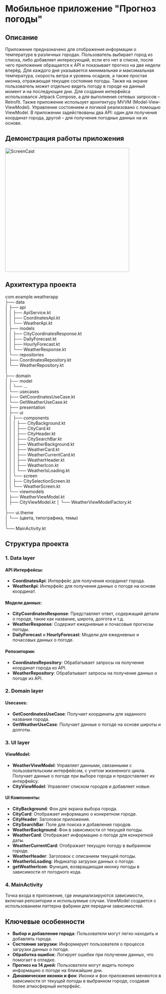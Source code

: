 # Мобильное приложение "Прогноз погоды"

## Описание
Приложение предназначено для отображения информации о температуре в различных городах. Пользователь выбирает город из списка, либо добавляет интересующий, если его нет в списке, после чего приложение обращается к API и показывает прогноз на две недели вперёд. Для каждого дня указывается минимальная и максимальная температура, скорость ветра и уровень осадков, а также простая иконка, отражающая текущее состояние погоды. Также на экране пользователь может отдельно видеть погоду в городе на данный момент и на последующие дни. 
Для создания интерфейса использовался Jetpack Compose, а для выполнения сетевых запросов – Retrofit. Также приложение использует архитектуру MVVM (Model-View-ViewModel). Управление состоянием и логикой реализовано с помощью ViewModel. В приложении задействованы два API: один для получения координат города, другой – для получения погодных данных на их основе.

## Демонстрация работы приложения

<img src="app/src/main/res/drawable/app_presentation_final.gif" alt="ScreenCast" width="400"/>

## Архитектура проекта
com.example.weatherapp  
├── data  
│   ├── api  
│   │   ├── ApiService.kt  
│   │   ├── CoordinatesApi.kt  
│   │   └── WeatherApi.kt  
│   ├── models  
│   │   ├── CityCoordinatesResponse.kt  
│   │   ├── DailyForecast.kt  
│   │   ├── HourlyForecast.kt  
│   │   └── WeatherResponse.kt  
│   └── repositories  
│       ├── CoordinatesRepository.kt  
│       └── WeatherRepository.kt  
│  
├── domain  
│   ├── model  
│   │   └── ...  
│   └── usecases  
│       ├── GetCoordinatesUseCase.kt  
│       └── GetWeatherUseCase.kt  
│
├── presentation  
│   ├── ui  
│   │   ├── components  
│   │   │   ├── CityBackground.kt    
│   │   │   ├── CityCard.kt    
│   │   │   ├── CityHeader.kt    
│   │   │   ├── CitySearchBar.kt    
│   │   │   ├── WeatherBackground.kt    
│   │   │   ├── WeatherCard.kt    
│   │   │   ├── WeatherCurrentCard.kt    
│   │   │   ├── WeatherHeader.kt    
│   │   │   ├── WeatherIcon.kt    
│   │   │   └── WeatherIsLoading.kt  
│   │   └── screen    
│   │       ├── CitySelectionScreen.kt    
│   │       └── WeatherScreen.kt    
│   └── viewmodels      
│       ├── WeatherViewModel.kt     
│       ├── CityViewModel.kt
│       └── WeatherViewModelFactory.kt      
│      
├── ui.theme    
│   └── (цвета, типографика, темы)    
│    
└── MainActivity.kt  

## Структура проекта

### 1. Data layer

#### API Интерфейсы:
- **CoordinatesApi**: Интерфейс для получения координат города.
- **WeatherApi**: Интерфейс для получения данных о погоде на основе координат.

#### Модели данных:
- **CityCoordinatesResponse**: Представляет ответ, содержащий детали о городе, такие как название, широта, долгота и т.д.
- **WeatherResponse**: Содержит ежедневные и почасовые прогнозы погоды.
- **DailyForecast** и **HourlyForecast**: Модели для ежедневных и почасовых данных о погоде.

#### Репозитории:
- **CoordinatesRepository**: Обрабатывает запросы на получение координат города из API.
- **WeatherRepository**: Обрабатывает запросы на получение данных о погоде из API.

### 2. Domain layer

#### Usecases:
- **GetCoordinatesUseCase**: Получает координаты для заданного названия города.
- **GetWeatherUseCase**: Получает данные о погоде на основе широты и долготы.

### 3. UI layer

#### ViewModel:
- **WeatherViewModel**: Управляет данными, связанными с пользовательским интерфейсом, с учетом жизненного цикла. Получает данные о погоде при выборе города и предоставляет их интерфейсу.
- **CityViewModel**: Управляет списком городов и добавляет новые.

#### UI Компоненты:
- **CityBackground**: Фон для экрана выбора города.
- **CityCard**: Отображает информацию о конкретном городе.
- **CityHeader**: Заголовок приложения.
- **CitySearchBar**: Поле для поиска и добавления городов.
- **WeatherBackground**: Фон в зависимости от текущей погоды.
- **WeatherCard**: Отображает информацию о погоде для конкретной даты.
- **WeatherCurrentCard**: Отображает текущую погоду в выбранном городе.
- **WeatherHeader**: Заголовок с описанием текущей погоды.
- **WeatherIsLoading**: Индикатор загрузки данных о погоде.
- **getWeatherIcon**: Функция, возвращающая иконку погоды в зависимости от погодного кода.

### 4. MainActivity
Точка входа в приложение, где инициализируются зависимости, включая репозитории и используемые случаи. ViewModel создается с использованием паттерна фабрики для передачи зависимостей.

## Ключевые особенности
- **Выбор и добавление города**: Пользователи могут легко находить и добавлять города.
- **Состояние загрузки**: Информирует пользователя о процессе загрузки данных о погоде.
- **Обработка ошибок**: Логирует ошибки при получении данных, что помогает в отладке.
- **Прогноз на 14 дней**: Пользователи могут видеть полную информацию о погоде на ближайшие дни.
- **Динамические иконки и фон**: Иконки и фон приложения меняются в зависимости от текущей погоды в выбранном городе, создавая более атмосферный интерфейс.

